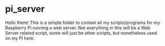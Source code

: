 # pi_server
Hello there!
This is a simple folder to contain all my scripts/programs for my Raspberry Pi running a web server.
Not everything in this will be a Web Server related script, some will just be other scripts, but nonetheless used on my Pi here.
